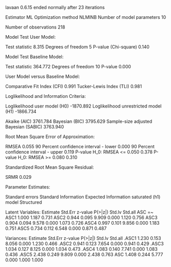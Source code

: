 lavaan 0.6.15 ended normally after 23 iterations

  Estimator                                         ML
  Optimization method                           NLMINB
  Number of model parameters                        10

  Number of observations                           218

Model Test User Model:
                                                      
  Test statistic                                 8.315
  Degrees of freedom                                 5
  P-value (Chi-square)                           0.140

Model Test Baseline Model:

  Test statistic                               364.772
  Degrees of freedom                                10
  P-value                                        0.000

User Model versus Baseline Model:

  Comparative Fit Index (CFI)                    0.991
  Tucker-Lewis Index (TLI)                       0.981

Loglikelihood and Information Criteria:

  Loglikelihood user model (H0)              -1870.892
  Loglikelihood unrestricted model (H1)      -1866.734
                                                      
  Akaike (AIC)                                3761.784
  Bayesian (BIC)                              3795.629
  Sample-size adjusted Bayesian (SABIC)       3763.940

Root Mean Square Error of Approximation:

  RMSEA                                          0.055
  90 Percent confidence interval - lower         0.000
  90 Percent confidence interval - upper         0.119
  P-value H_0: RMSEA <= 0.050                    0.378
  P-value H_0: RMSEA >= 0.080                    0.310

Standardized Root Mean Square Residual:

  SRMR                                           0.029

Parameter Estimates:

  Standard errors                             Standard
  Information                                 Expected
  Information saturated (h1) model          Structured

Latent Variables:
                   Estimate  Std.Err  z-value  P(>|z|)   Std.lv  Std.all
  ASC =~                                                                
    ASC1              1.000                               1.187    0.731
    ASC2              0.944    0.095    9.909    0.000    1.120    0.756
    ASC3              0.904    0.094    9.578    0.000    1.073    0.726
    ASC4              0.997    0.101    9.856    0.000    1.183    0.751
    ASC5              0.734    0.112    6.548    0.000    0.871    0.487

Variances:
                   Estimate  Std.Err  z-value  P(>|z|)   Std.lv  Std.all
   .ASC1              1.230    0.153    8.056    0.000    1.230    0.466
   .ASC2              0.941    0.123    7.654    0.000    0.941    0.429
   .ASC3              1.034    0.127    8.125    0.000    1.034    0.473
   .ASC4              1.083    0.140    7.741    0.000    1.083    0.436
   .ASC5              2.438    0.249    9.809    0.000    2.438    0.763
    ASC               1.408    0.244    5.777    0.000    1.000    1.000

